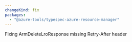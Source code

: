 ```yaml
---
changeKind: fix
packages:
  - "@azure-tools/typespec-azure-resource-manager"
---
```


Fixing ArmDeleteLroResponse missing Retry-After header